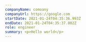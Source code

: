 ```yaml
---
companyName: comoany
companyUrl: https://google.com
startDate: 2021-01-24T04:35:36.993Z
endDate: 2021-01-24T04:35:37.002Z
role: engineer
summary: <p>Hello world</p>
---
```

